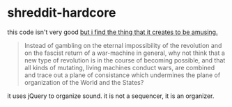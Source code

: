 shreddit-hardcore
=================

this code isn't very good [but i find the thing that it creates to be amusing.](http://coleww.github.io/shreddit-hardcore/)

> Instead of gambling on the eternal impossibility of the revolution and on the fascist return of a war-machine in general, why not think that a new type of revolution is in the course of becoming possible, and that all kinds of mutating, living machines conduct wars, are combined and trace out a plane of consistance which undermines the plane of organization of the World and the States?

it uses jQuery to organize sound. it is not a sequencer, it is an organizer.

